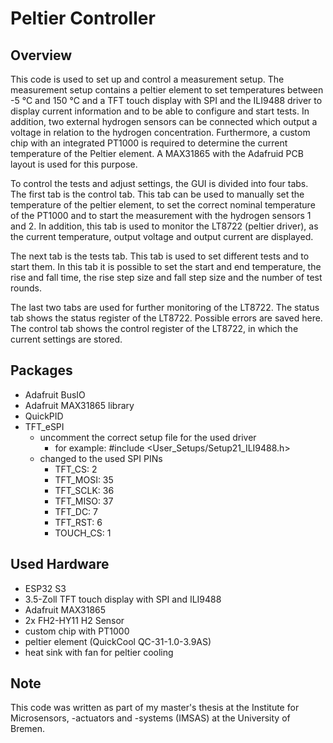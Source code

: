# Peltier Controller

## Overview
This code is used to set up and control a measurement setup. The measurement setup contains a peltier element to set temperatures between -5 °C and 150 °C and a TFT touch display with SPI and the ILI9488 driver to display current information and to be able to configure and start tests. In addition, two external hydrogen sensors can be connected which output a voltage in relation to the hydrogen concentration. Furthermore, a custom chip with an integrated PT1000 is required to determine the current temperature of the Peltier element. A MAX31865 with the Adafruid PCB layout is used for this purpose.

To control the tests and adjust settings, the GUI is divided into four tabs. The first tab is the control tab. This tab can be used to manually set the temperature of the peltier element, to set the correct nominal temperature of the PT1000 and to start the measurement with the hydrogen sensors 1 and 2. In addition, this tab is used to monitor the LT8722 (peltier driver), as the current temperature, output voltage and output current are displayed.

The next tab is the tests tab. This tab is used to set different tests and to start them. In this tab it is possible to set the start and end temperature, the rise and fall time, the rise step size and fall step size and the number of test rounds.

The last two tabs are used for further monitoring of the LT8722. The status tab shows the status register of the LT8722. Possible errors are saved here. The control tab shows the control register of the LT8722, in which the current settings are stored.

## Packages
- Adafruit BusIO
- Adafruit MAX31865 library
- QuickPID
- TFT_eSPI
    - uncomment the correct setup file for the used driver
        - for example: #include <User_Setups/Setup21_ILI9488.h>
    - changed to the used SPI PINs
        - TFT_CS:   2 
        - TFT_MOSI: 35
        - TFT_SCLK: 36
        - TFT_MISO: 37
        - TFT_DC:   7
        - TFT_RST:  6
        - TOUCH_CS: 1

## Used Hardware
- ESP32 S3
- 3.5-Zoll TFT touch display with SPI and ILI9488
- Adafruit MAX31865
- 2x FH2-HY11 H2 Sensor
- custom chip with PT1000
- peltier element (QuickCool QC-31-1.0-3.9AS)
- heat sink with fan for peltier cooling

## Note
This code was written as part of my master's thesis at the Institute for Microsensors, -actuators and -systems (IMSAS) at the University of Bremen.